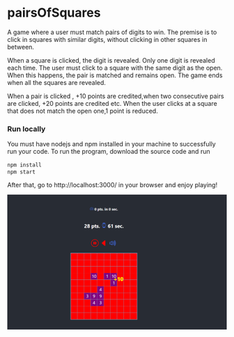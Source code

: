 # pairsOfSquares
A game where a user must match pairs of digits to win. The premise is to click in squares with similar digits, without clicking in other squares in between.

When a square is clicked, the digit is revealed. Only one digit is revealed each time. The user must click to a square with the same digit as the open. When this happens, 
the pair is matched and remains open. The game ends when all the squares are revealed.

When a pair is clicked , +10 points are credited,when two consecutive pairs are clicked, +20 points are credited etc. When the user clicks at a square that does not match the 
open one,1 point is reduced.

### Run locally
You must have nodejs and npm installed in your machine to successfully run your code.
To run the program, download the source code and run
~~~
npm install
npm start
~~~
After that, go to http://localhost:3000/ in your browser and enjoy playing!

![alt text](image.png)


